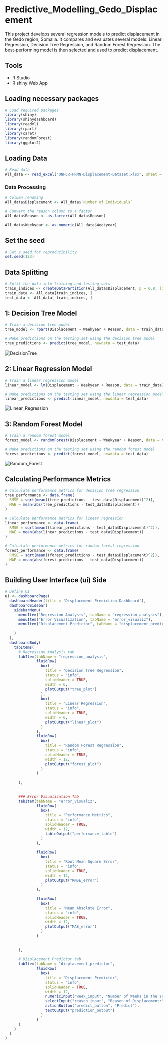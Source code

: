 # Predictive_Modelling_Gedo_Displacement
This project develops several regression models to predict displacement in the Gedo region, Somalia. It compares and evaluates several models: Linear Regression, Decision Tree Regression, and Random Forest Regression. The best-performing model is then selected and used to predict displacement.

## Tools
- R Studio
- R shiny Web App

## Loading necessary packages
``` R
# Load required packages
library(shiny)
library(shinydashboard)
library(readxl)
library(rpart)
library(caret)
library(randomForest)
library(ggplot2)

```

## Loading Data
``` R
# Read data
All_data <- read_excel("UNHCR-PRMN-Displacement-Dataset.xlsx", sheet = "Sheet1")
```

### Data Processing
``` R
# Column renaming
All_data$Displacement <- All_data$`Number of Individuals`

# Convert the reason column to a factor
All_data$Reason <- as.factor(All_data$Reason)

All_data$Weekyear <- as.numeric(All_data$Weekyear)

```
## Set the seed
``` R
# Set a seed for reproducibility
set.seed(123)
```
## Data Splitting
``` R
# Split the data into training and testing sets
train_indices <- createDataPartition(All_data$Displacement, p = 0.8, list = FALSE)
train_data <- All_data[train_indices, ]
test_data <- All_data[-train_indices, ]
```

## 1: Decision Tree Model
``` R
# Train a decision tree model
tree_model <- rpart(Displacement ~ Weekyear + Reason, data = train_data)

# Make predictions on the testing set using the decision tree model
tree_predictions <- predict(tree_model, newdata = test_data)

```
![DecisionTree](https://github.com/user-attachments/assets/e8a415ed-0ebb-417c-93df-6bcfd6affadc)


## 2: Linear Regression Model
``` R
# Train a linear regression model
linear_model <- lm(Displacement ~ Weekyear + Reason, data = train_data)

# Make predictions on the testing set using the linear regression model
linear_predictions <- predict(linear_model, newdata = test_data)
```
![Linear_Regression](https://github.com/user-attachments/assets/c2210dbf-a626-41ce-a3db-30fe1f54d7e2)


## 3: Random Forest Model
``` R
# Train a random forest model
forest_model <- randomForest(Displacement ~ Weekyear + Reason, data = train_data)

# Make predictions on the testing set using the random forest model
forest_predictions <- predict(forest_model, newdata = test_data)

```
![Random_Forest](https://github.com/user-attachments/assets/3e2b7c0b-1ec8-4349-a744-3c502d38fb63)


## Calculating Performance Metrics
``` R
# Calculate performance metrics for decision tree regression
tree_performance <- data.frame(
  RMSE = sqrt(mean((tree_predictions - test_data$Displacement)^2)),
  MAE = mean(abs(tree_predictions - test_data$Displacement))
)

# Calculate performance metrics for linear regression
linear_performance <- data.frame(
  RMSE = sqrt(mean((linear_predictions - test_data$Displacement)^2)),
  MAE = mean(abs(linear_predictions - test_data$Displacement))
)

# Calculate performance metrics for random forest regression
forest_performance <- data.frame(
  RMSE = sqrt(mean((forest_predictions - test_data$Displacement)^2)),
  MAE = mean(abs(forest_predictions - test_data$Displacement))
)
```

## Building User Interface (ui) Side 
``` R
# Define UI
ui <- dashboardPage(
  dashboardHeader(title = "Displacement Prediction Dashboard"),
  dashboardSidebar(
    sidebarMenu(
      menuItem("Regression Analysis", tabName = "regression_analysis"),
      menuItem("Error Visualization", tabName = "error_visualiz"),
      menuItem("Displacement Predictor", tabName = "displacement_predictor")
      
    )
  ),
  dashboardBody(
    tabItems(
      # Regression Analysis tab
      tabItem(tabName = "regression_analysis",
              fluidRow(
                box(
                  title = "Decision Tree Regression",
                  status = "info",
                  solidHeader = TRUE,
                  width = 6,
                  plotOutput("tree_plot")
                ),
                box(
                  title = "Linear Regression",
                  status = "info",
                  solidHeader = TRUE,
                  width = 6,
                  plotOutput("linear_plot")
                )
              ),
              fluidRow(
                box(
                  title = "Random Forest Regression",
                  status = "info",
                  solidHeader = TRUE,
                  width = 12,
                  plotOutput("forest_plot")
                )
              )
              
      ),
      
      
      ### Error Visualization Tab
      tabItem(tabName = "error_visualiz",
              fluidRow(
                box(
                  title = "Performance Metrics",
                  status = "info",
                  solidHeader = TRUE,
                  width = 12,
                  tableOutput("performance_table")
                )
              ),
              
              fluidRow(
                box(
                  title = "Root Mean Square Error",
                  status = "info",
                  solidHeader = TRUE,
                  width = 12,
                  plotOutput("RMSE_error")
                )
              ),
              
              fluidRow(
                box(
                  title = "Mean Absolute Error",
                  status = "info",
                  solidHeader = TRUE,
                  width = 12,
                  plotOutput("MAE_error")
                )
              )
              
              
      ),
      
      # Displacement Predictor tab
      tabItem(tabName = "displacement_predictor",
              fluidRow(
                box(
                  title = "Displacement Predictor",
                  status = "info",
                  solidHeader = TRUE,
                  width = 12,
                  numericInput("week_input", "Number of Weeks in the Year:", value = NULL),
                  selectInput("reason_input", "Reason of Displacement:", choices = unique(All_data$Reason)),
                  actionButton("predict_button", "Predict"),
                  textOutput("prediction_output")
                )
              )
      )
    )
  )
)

```
